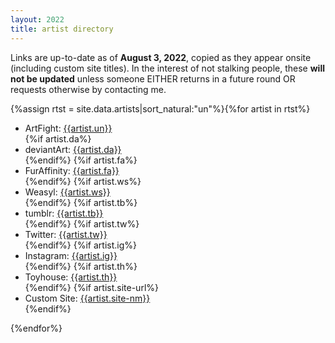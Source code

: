 ```yaml
---
layout: 2022
title: artist directory
---
```

Links are up-to-date as of **August 3, 2022**, copied as they appear onsite (including custom site titles). In the interest of not stalking people, these **will not be updated** unless someone EITHER returns in a future round OR requests otherwise by contacting me.

{%assign rtst = site.data.artists|sort_natural:"un"%}{%for artist in rtst%}<ul id="{{artist.un}}">
	<li>ArtFight: <a href="https://artfight.net/~{{artist.un}}">{{artist.un}}</a></li>
	{%if artist.da%}<li>deviantArt: <a href="https://{{artist.da}}.deviantart.com/">{{artist.da}}</a></li>{%endif%}
	{%if artist.fa%}<li>FurAffinity: <a href="https://www.furaffinity.net/user/{{artist.fa}}">{{artist.fa}}</a></li>{%endif%}
	{%if artist.ws%}<li>Weasyl: <a href="https://www.weasyl.com/~{{artist.ws}}">{{artist.ws}}</a></li>{%endif%}
	{%if artist.tb%}<li>tumblr: <a href="https://{{artist.tb}}.tumblr.com/">{{artist.tb}}</a></li>{%endif%}
	{%if artist.tw%}<li>Twitter: <a href="https://twitter.com/{{artist.tw}}">{{artist.tw}}</a></li>{%endif%}
	{%if artist.ig%}<li>Instagram: <a href="https://instagram.com/{{artist.ig}}">{{artist.ig}}</a></li>{%endif%}
	{%if artist.th%}<li>Toyhouse: <a href="https://toyhou.se/{{artist.th}}">{{artist.th}}</a></li>{%endif%}
	{%if artist.site-url%}<li>Custom Site: <a href="{{artist.site-url}}">{{artist.site-nm}}</a></li>{%endif%}
</ul>{%endfor%}